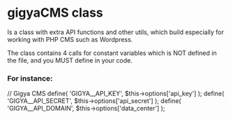 gigyaCMS class
==============

Is a class with extra API functions and other utils,
which build especially for working with PHP CMS such as Wordpress.

The class contains 4 calls for constant variables which is
NOT defined in the file, and you MUST define in your code.

### For instance:
// Gigya CMS
		define( 'GIGYA__API_KEY', $this->options['api_key'] );
		define( 'GIGYA__API_SECRET', $this->options['api_secret'] );
		define( 'GIGYA__API_DOMAIN', $this->options['data_center'] );
